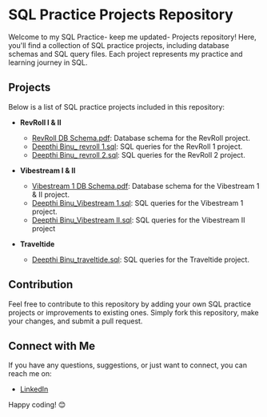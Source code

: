# SQL Practice Projects Repository

Welcome to my SQL Practice- keep me updated-  Projects repository! Here, you'll find a collection of SQL practice projects, including database schemas and SQL query files. Each project represents my practice and learning journey in SQL.

## Projects

Below is a list of SQL practice projects included in this repository:

- **RevRoll I & II**
  - [RevRoll DB Schema.pdf](RevRoll%20DB%20Schema.pdf): Database schema for the RevRoll project.
  - [Deepthi Binu_ revroll 1.sql](Deepthi%20Binu_%20revroll%201.sql): SQL queries for the RevRoll 1 project.
  - [Deepthi Binu_ revroll 2.sql](Deepthi%20Binu_%20revroll%202.sql): SQL queries for the RevRoll 2 project.

- **Vibestream I & II**
  - [Vibestream 1 DB Schema.pdf](Vibestream%201%20DB%20Schema.pdf): Database schema for the Vibestream 1 & II project.
  - [Deepthi Binu_Vibestream 1.sql](Deepthi%20Binu_Vibestream%201.sql): SQL queries for the Vibestream 1 project.
  -  [Deepthi Binu_Vibestream II.sql](Deepthi%20Binu_Vibestream%201.sql): SQL queries for the Vibestream II project

- **Traveltide**
  - [Deepthi Binu_traveltide.sql](Deepthi%20Binu_traveltide.sql): SQL queries for the Traveltide project.

## Contribution

Feel free to contribute to this repository by adding your own SQL practice projects or improvements to existing ones. Simply fork this repository, make your changes, and submit a pull request.

## Connect with Me

If you have any questions, suggestions, or just want to connect, you can reach me on:

- [LinkedIn](https://www.linkedin.com/in/deepthibinu)


Happy coding! 😊
